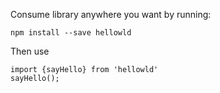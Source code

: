 Consume  library anywhere you want by running: 
```
npm install --save hellowld
```
Then use
```
import {sayHello} from 'hellowld'
sayHello();
```
